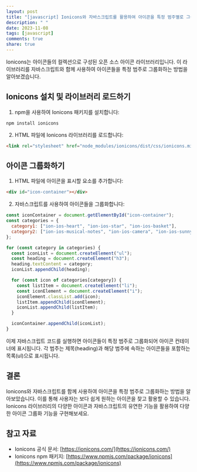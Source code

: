 ```yaml
---
layout: post
title: "[javascript] Ionicons와 자바스크립트를 활용하여 아이콘을 특정 범주별로 그룹화하는 방법"
description: " "
date: 2023-11-08
tags: [javascript]
comments: true
share: true
---
```


Ionicons는 아이콘들의 컬렉션으로 구성된 오픈 소스 아이콘 라이브러리입니다. 이 라이브러리를 자바스크립트와 함께 사용하여 아이콘들을 특정 범주로 그룹화하는 방법을 알아보겠습니다.

## Ionicons 설치 및 라이브러리 로드하기
1. npm을 사용하여 Ionicons 패키지를 설치합니다:
```
npm install ionicons
```
2. HTML 파일에 Ionicons 라이브러리를 로드합니다:
```html
<link rel="stylesheet" href="node_modules/ionicons/dist/css/ionicons.min.css">
```

## 아이콘 그룹화하기
1. HTML 파일에 아이콘을 표시할 요소를 추가합니다:
```html
<div id="icon-container"></div>
```
2. 자바스크립트를 사용하여 아이콘들을 그룹화합니다:
```javascript
const iconContainer = document.getElementById("icon-container");
const categories = {
  category1: ["ion-ios-heart", "ion-ios-star", "ion-ios-basket"],
  category2: ["ion-ios-musical-notes", "ion-ios-camera", "ion-ios-sunny"],
};

for (const category in categories) {
  const iconList = document.createElement("ul");
  const heading = document.createElement("h3");
  heading.textContent = category;
  iconList.appendChild(heading);

  for (const icon of categories[category]) {
    const listItem = document.createElement("li");
    const iconElement = document.createElement("i");
    iconElement.classList.add(icon);
    listItem.appendChild(iconElement);
    iconList.appendChild(listItem);
  }

  iconContainer.appendChild(iconList);
}
```

이제 자바스크립트 코드를 실행하면 아이콘들이 특정 범주로 그룹화되어 아이콘 컨테이너에 표시됩니다. 각 범주는 제목(heading)과 해당 범주에 속하는 아이콘들을 포함하는 목록(ul)으로 표시됩니다.

## 결론
Ionicons와 자바스크립트를 함께 사용하여 아이콘을 특정 범주로 그룹화하는 방법을 알아보았습니다. 이를 통해 사용자는 보다 쉽게 원하는 아이콘을 찾고 활용할 수 있습니다. Ionicons 라이브러리의 다양한 아이콘과 자바스크립트의 유연한 기능을 활용하여 다양한 아이콘 그룹화 기능을 구현해보세요.

## 참고 자료
- Ionicons 공식 문서: [https://ionicons.com/](https://ionicons.com/)
- Ionicons npm 패키지: [https://www.npmjs.com/package/ionicons](https://www.npmjs.com/package/ionicons)